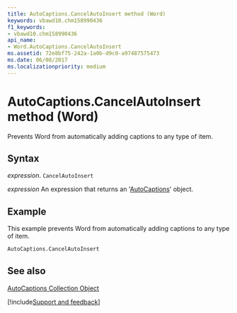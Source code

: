 ```yaml
---
title: AutoCaptions.CancelAutoInsert method (Word)
keywords: vbawd10.chm158990436
f1_keywords:
- vbawd10.chm158990436
api_name:
- Word.AutoCaptions.CancelAutoInsert
ms.assetid: 72e8bf75-242a-1a0b-d9c0-a97487575473
ms.date: 06/08/2017
ms.localizationpriority: medium
---
```



# AutoCaptions.CancelAutoInsert method (Word)

Prevents Word from automatically adding captions to any type of item.


## Syntax

_expression_. `CancelAutoInsert`

 _expression_ An expression that returns an '[AutoCaptions](Word.autocaptions.md)' object.


## Example

This example prevents Word from automatically adding captions to any type of item.


```vb
AutoCaptions.CancelAutoInsert
```


## See also


[AutoCaptions Collection Object](Word.autocaptions.md)

[!include[Support and feedback](~/includes/feedback-boilerplate.md)]